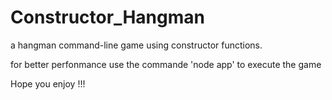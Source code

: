 # Constructor_Hangman
a hangman command-line game using constructor functions.

for better perfonmance use the commande 'node app' to execute the game 

Hope you enjoy !!!
